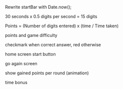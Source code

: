 Rewrite startBar with Date.now();

30 seconds x 0.5 digits per second = 15 digits

Points = (Number of digits entered) x (time / Time taken)

points and game difficulty

checkmark when correct answer, red otherwise

home screen
    start button

go again screen

show gained points per round (animation)

time bonus

